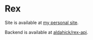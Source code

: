 # Rex

Site is available at [my personal site](https://alexhicks.net).

Backend is available at [aldahick/rex-api](https://github.com/aldahick/rex-api).
